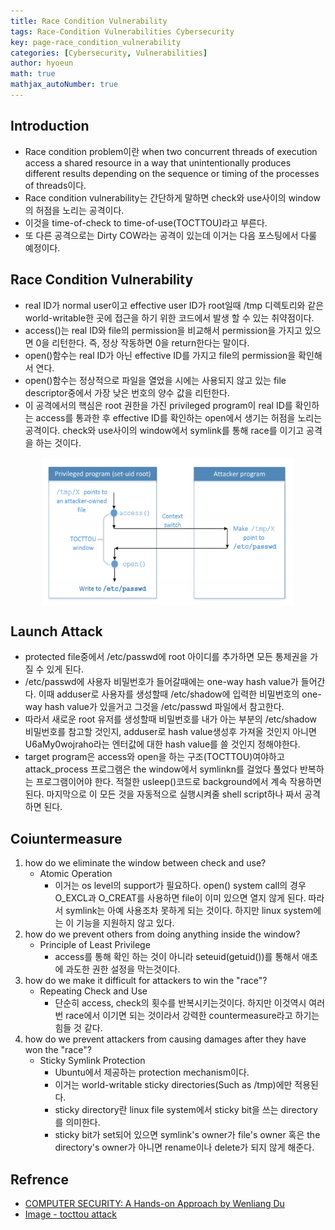 ```yaml
---
title: Race Condition Vulnerability
tags: Race-Condition Vulnerabilities Cybersecurity
key: page-race_condition_vulnerability
categories: [Cybersecurity, Vulnerabilities]
author: hyoeun
math: true
mathjax_autoNumber: true
---
```


## Introduction
* Race condition problem이란 when two concurrent threads of execution access a shared resource in a way that unintentionally produces different results depending on the sequence or timing of the processes of threads이다.
* Race condition vulnerability는 간단하게 말하면 check와 use사이의 window의 허점을 노리는 공격이다.
* 이것을 time-of-check to time-of-use(TOCTTOU)라고 부른다.
* 또 다른 공격으로는 Dirty COW라는 공격이 있는데 이거는 다음 포스팅에서 다룰 예정이다.


## Race Condition Vulnerability
* real ID가 normal user이고 effective user ID가 root일때 /tmp 디렉토리와 같은 world-writable한 곳에 접근을 하기 위한 코드에서 발생 할 수 있는 취약점이다.
* access()는 real ID와 file의 permission을 비교해서 permission을 가지고 있으면 0을 리턴한다. 즉, 정상 작동하면 0을 return한다는 말이다.
* open()함수는 real ID가 아닌 effective ID를 가지고 file의 permission을 확인해서 연다.
* open()함수는 정상적으로 파일을 열었을 시에는 사용되지 않고 있는 file descriptor중에서 가장 낮은 번호의 양수 값을 리턴한다.
* 이 공격에서의 핵심은 root 권한을 가진 privileged program이 real ID를 확인하는 access를 통과한 후 effective ID를 확인하는 open에서 생기는 허점을 노리는 공격이다. check와 use사이의 window에서 symlink를 통해 race를 이기고 공격을 하는 것이다.
<img alt=" " src="/assets/images/tocttou_attack.png" width="400px" style="display: block;margin-left: auto;margin-right: auto;">

## Launch Attack

* protected file중에서 /etc/passwd에 root 아이디를 추가하면 모든 통제권을 가질 수 있게 된다.
* /etc/passwd에 사용자 비밀번호가 들어갈때에는 one-way hash value가 들어간다. 이때 adduser로 사용자를 생성할때 /etc/shadow에 입력한 비밀번호의 one-way hash value가 있을거고 그것을 /etc/passwd 파일에서 참고한다.
* 따라서 새로운 root 유저를 생성할때 비밀번호를 내가 아는 부분의 /etc/shadow 비밀번호를 참고할 것인지, adduser로 hash value생성후 가져올 것인지 아니면 U6aMy0wojraho라는 엔터값에 대한 hash value를 쓸 것인지 정해야한다.
* target program은 access와 open을 하는 구조(TOCTTOU)여야하고 attack_process 프로그램은 the window에서 symlinkn를 걸었다 풀었다 반복하는 프로그램이어야 한다. 적절한 usleep()코드로 background에서 계속 작용하면 된다. 마지막으로 이 모든 것을 자동적으로 실행시켜줄 shell script하나 짜서 공격하면 된다.

## Coiuntermeasure

1. how do we eliminate the window between check and use?
    * Atomic Operation
        * 이거는 os level의 support가 필요하다. open() system call의 경우 O_EXCL과 O_CREAT를 사용하면 file이 이미 있으면 열지 않게 된다. 따라서 symlink는 아예 사용조차 못하게 되는 것이다. 하지만 linux system에는 이 기능을 지원하지 않고 있다.
1. how do we prevent others from doing anything inside the window?
    * Principle of Least Privilege
        * access를 통해 확인 하는 것이 아니라 seteuid(getuid())를 통해서 애초에 과도한 권한 설정을 막는것이다.
1. how do we make it difficult for attackers to win the "race"?
    * Repeating Check and Use
        * 단순히 access, check의 횟수를 반복시키는것이다. 하지만 이것역시 여러번 race에서 이기면 되는 것이라서 강력한 countermeasure라고 하기는 힘들 것 같다.
1. how do we prevent attackers from causing damages after they have won the "race"?
    * Sticky Symlink Protection
        * Ubuntu에서 제공하는 protection mechanism이다.
        * 이거는 world-writable sticky directories(Such as /tmp)에만 적용된다.
        * sticky directory란 linux file system에서 sticky bit을 쓰는 directory를 의미한다.
        * sticky bit가 set되어 있으면 symlink's owner가 file's owner 혹은 the directory's owner가 아니면 rename이나 delete가 되지 않게 해준다.

## Refrence
* [COMPUTER SECURITY: A Hands-on Approach by Wenliang Du](https://www.amazon.com/Computer-Security-Hands-Approach-Wenliang/dp/154836794X)
* [Image - tocttou attack](https://csis.gmu.edu/ksun/AIT681-s19/notes/T13_race%20conditions.pdf)